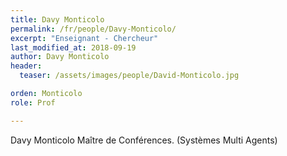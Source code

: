 ```yaml
---
title: Davy Monticolo
permalink: /fr/people/Davy-Monticolo/
excerpt: "Enseignant - Chercheur"
last_modified_at: 2018-09-19
author: Davy Monticolo
header:
  teaser: /assets/images/people/David-Monticolo.jpg

orden: Monticolo
role: Prof

---
```


Davy Monticolo
Maître de Conférences. (Systèmes Multi Agents)